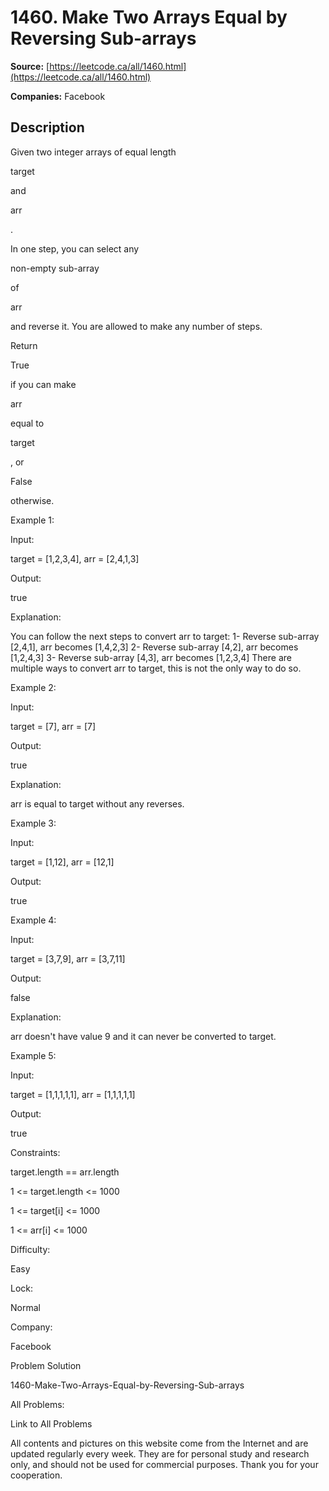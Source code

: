 # 1460. Make Two Arrays Equal by Reversing Sub-arrays

**Source:** [https://leetcode.ca/all/1460.html](https://leetcode.ca/all/1460.html)

**Companies:** Facebook

## Description

Given two integer arrays of equal length

target

and

arr

.

In one step, you can select any

non-empty sub-array

of

arr

and reverse it. You are allowed to make any number of steps.

Return

True

if you can make

arr

equal to

target

,
                or

False

otherwise.

Example 1:

Input:

target = [1,2,3,4], arr = [2,4,1,3]

Output:

true

Explanation:

You can follow the next steps to convert arr to target:
1- Reverse sub-array [2,4,1], arr becomes [1,4,2,3]
2- Reverse sub-array [4,2], arr becomes [1,2,4,3]
3- Reverse sub-array [4,3], arr becomes [1,2,3,4]
There are multiple ways to convert arr to target, this is not the only way to do so.

Example 2:

Input:

target = [7], arr = [7]

Output:

true

Explanation:

arr is equal to target without any reverses.

Example 3:

Input:

target = [1,12], arr = [12,1]

Output:

true

Example 4:

Input:

target = [3,7,9], arr = [3,7,11]

Output:

false

Explanation:

arr doesn't have value 9 and it can never be converted to target.

Example 5:

Input:

target = [1,1,1,1,1], arr = [1,1,1,1,1]

Output:

true

Constraints:

target.length == arr.length

1 <= target.length <= 1000

1 <= target[i] <= 1000

1 <= arr[i] <= 1000

Difficulty:

Easy

Lock:

Normal

Company:

Facebook

Problem Solution

1460-Make-Two-Arrays-Equal-by-Reversing-Sub-arrays

All Problems:

Link to All Problems

All contents and pictures on this website come from the Internet and are updated regularly every week. They are for personal study and research only, and should not be used for commercial purposes. Thank you for your cooperation.

